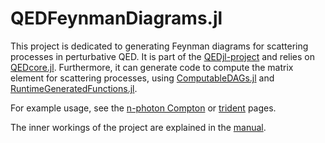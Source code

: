 # QEDFeynmanDiagrams.jl

This project is dedicated to generating Feynman diagrams for scattering processes in perturbative QED. It is part of the [QEDjl-project](https://github.com/QEDjl-project) and relies on [QEDcore.jl](https://github.com/QEDjl-project/QEDcore.jl).
Furthermore, it can generate code to compute the matrix element for scattering processes, using [ComputableDAGs.jl](https://github.com/ComputableDAGs/ComputableDAGs.jl) and [RuntimeGeneratedFunctions.jl](https://github.com/SciML/RuntimeGeneratedFunctions.jl).

For example usage, see the [n-photon Compton](examples/compton.md) or [trident](examples/trident.md) pages.

The inner workings of the project are explained in the [manual](manual.md).
